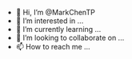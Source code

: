 - 👋 Hi, I’m @MarkChenTP
- 👀 I’m interested in ...
- 🌱 I’m currently learning ...
- 💞️ I’m looking to collaborate on ...
- 📫 How to reach me ...

<!---
MarkChenTP/MarkChenTP is a ✨ special ✨ repository because its `README.md` (this file) appears on your GitHub profile.
You can click the Preview link to take a look at your changes.
--->
